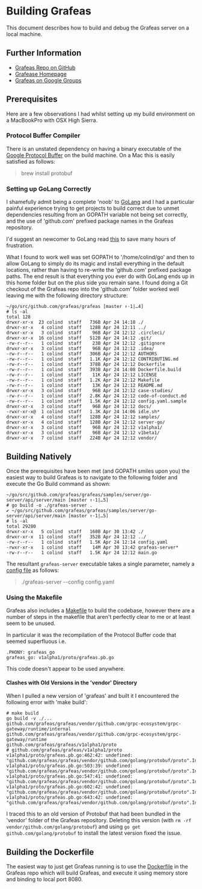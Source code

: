 # Building Grafeas

This document describes how to build and debug the Grafeas server on a local machine.

## Further Information

* [Grafeas Repo on GitHub](https://github.com/grafeas/grafeas)
* [Grafease Homepage](https://grafeas.io/)
* [Grafeas on Google Groups](https://groups.google.com/forum/#!forum/grafeas-users)

## Prerequisites

Here are a few observations I had whilst setting up my build environment on a MacBookPro with OSX High Sierra.

### Protocol Buffer Compiler

There is an unstated dependency on having a binary executable of the [Google Protocol Buffer](https://developers.google.com/protocol-buffers/) on the build machine. On a Mac this is easily satisfied as follows:

> brew install protobuf

### Setting up GoLang Correctly

I shamefully admit being a complete 'noob' to [GoLang](https://golang.org/) and I had a particular painful experience trying to get projects to build correct due to unmet dependencies resulting from an GOPATH variable not being set correctly, and the use of 'github.com' prefixed package names in the Grafeas repository.

I'd suggest an newcomer to GoLang read [this](https://golang.org/doc/code.html) to save many hours of frustration.

What I found to work well was set GOPATH to '/home/colind/go' and then to allow GoLang to simply do its magic and install everything in the default locations, rather than having to re-write the 'github.com' prefixed package paths. The end result is that everything you ever do with GoLang ends up in this home folder but on the plus side you remain sane. I found doing a Git checkout of the Grafeas repo into the 'github.com' folder worked well leaving me with the following directory structure:

```
~/go/src/github.com/grafeas/grafeas [master ↑·1|…4]
# ls -al
total 128
drwxr-xr-x  23 colind  staff   736B Apr 24 14:18 ./
drwxr-xr-x   4 colind  staff   128B Apr 24 12:11 ../
drwxr-xr-x   3 colind  staff    96B Apr 24 12:12 .circleci/
drwxr-xr-x  16 colind  staff   512B Apr 24 14:12 .git/
-rw-r--r--   1 colind  staff    23B Apr 24 12:12 .gitignore
drwxr-xr-x   3 colind  staff    96B Apr 24 12:12 .idea/
-rw-r--r--   1 colind  staff   306B Apr 24 12:12 AUTHORS
-rw-r--r--   1 colind  staff   1.1K Apr 24 12:12 CONTRIBUTING.md
-rw-r--r--   1 colind  staff   378B Apr 24 12:12 Dockerfile
-rw-r--r--   1 colind  staff   393B Apr 24 14:08 Dockerfile.build
-rw-r--r--   1 colind  staff    11K Apr 24 12:12 LICENSE
-rw-r--r--   1 colind  staff   1.2K Apr 24 12:12 Makefile
-rw-r--r--   1 colind  staff    13K Apr 24 12:12 README.md
drwxr-xr-x   3 colind  staff    96B Apr 24 12:12 case-studies/
-rw-r--r--   1 colind  staff   2.8K Apr 24 12:12 code-of-conduct.md
-rw-r--r--   1 colind  staff   1.5K Apr 24 12:12 config.yaml.sample
drwxr-xr-x   3 colind  staff    96B Apr 24 12:12 docs/
-rwxr-xr-x@  1 colind  staff   1.3K Apr 24 14:06 idle.sh*
drwxr-xr-x   4 colind  staff   128B Apr 24 12:12 samples/
drwxr-xr-x   4 colind  staff   128B Apr 24 12:12 server-go/
drwxr-xr-x   3 colind  staff    96B Apr 24 12:12 v1alpha1/
drwxr-xr-x   3 colind  staff    96B Apr 24 12:12 v1beta1/
drwxr-xr-x   7 colind  staff   224B Apr 24 12:12 vendor/
```

## Building Natively

Once the prerequisites have been met (and GOPATH smiles upon you) the easiest way to build Grafeas is to navigate to the following folder and execute the Go Build command as shown:

```
~/go/src/github.com/grafeas/grafeas/samples/server/go-server/api/server/main [master ↑·1|…5]
# go build -o ./grafeas-server .
✔ ~/go/src/github.com/grafeas/grafeas/samples/server/go-server/api/server/main [master ↑·1|…5]
# ls -al
total 29280
drwxr-xr-x   5 colind  staff   160B Apr 30 13:42 ./
drwxr-xr-x  11 colind  staff   352B Apr 24 12:12 ../
-rw-r--r--   1 colind  staff   1.5K Apr 24 12:14 config.yaml
-rwxr-xr-x   1 colind  staff    14M Apr 30 13:42 grafeas-server*
-rw-r--r--   1 colind  staff   1.5K Apr 24 12:12 main.go
```

The resultant ```grafeas-server``` executable takes a single parameter, namely a [config file](https://github.com/grafeas/grafeas/blob/master/config.yaml.sample) as follows:

> ./grafeas-server --config config.yaml

### Using the Makefile

Grafeas also includes a [Makefile](https://github.com/grafeas/grafeas/blob/master/Makefile) to build the codebase, however there are a number of steps in the makefile that aren't perfectly clear to me or at least seem to be unused.

In particular it was the recompilation of the Protocol Buffer code that seemed superfluous i.e.

```
.PHONY: grafeas_go
grafeas_go: v1alpha1/proto/grafeas.pb.go
```

This code doesn't appear to be used anywhere.

#### Clashes with Old Versions in the 'vendor' Directory

When I pulled a new version of 'grafeas' and built it I encountered the following error with 'make build':

```
# make build
go build -v ./...
github.com/grafeas/grafeas/vendor/github.com/grpc-ecosystem/grpc-gateway/runtime/internal
github.com/grafeas/grafeas/vendor/github.com/grpc-ecosystem/grpc-gateway/runtime
github.com/grafeas/grafeas/v1alpha1/proto
# github.com/grafeas/grafeas/v1alpha1/proto
v1alpha1/proto/grafeas.pb.go:462:42: undefined: "github.com/grafeas/grafeas/vendor/github.com/golang/protobuf/proto".InternalMessageInfo
v1alpha1/proto/grafeas.pb.go:503:39: undefined: "github.com/grafeas/grafeas/vendor/github.com/golang/protobuf/proto".InternalMessageInfo
v1alpha1/proto/grafeas.pb.go:547:41: undefined: "github.com/grafeas/grafeas/vendor/github.com/golang/protobuf/proto".InternalMessageInfo
v1alpha1/proto/grafeas.pb.go:602:42: undefined: "github.com/grafeas/grafeas/vendor/github.com/golang/protobuf/proto".InternalMessageInfo
v1alpha1/proto/grafeas.pb.go:643:42: undefined: "github.com/grafeas/grafeas/vendor/github.com/golang/protobuf/proto".InternalMessageInfo
```
I traced this to an old version of Protobuf that had been bundled in the 'vendor' folder of the Grafeas repository. Deleting this version (with ```rm -rf vendor/github.com/golang/protobuf```) and using ```go get github.com/golang/protobuf``` to install the latest version fixed the issue.

## Building the Dockerfile

The easiest way to just get Grafeas running is to use the [Dockerfile](https://github.com/grafeas/grafeas/blob/master/Dockerfile) in the Grafeas repo which will build Grafeas, and execute it using memory store and binding to local port 8080.